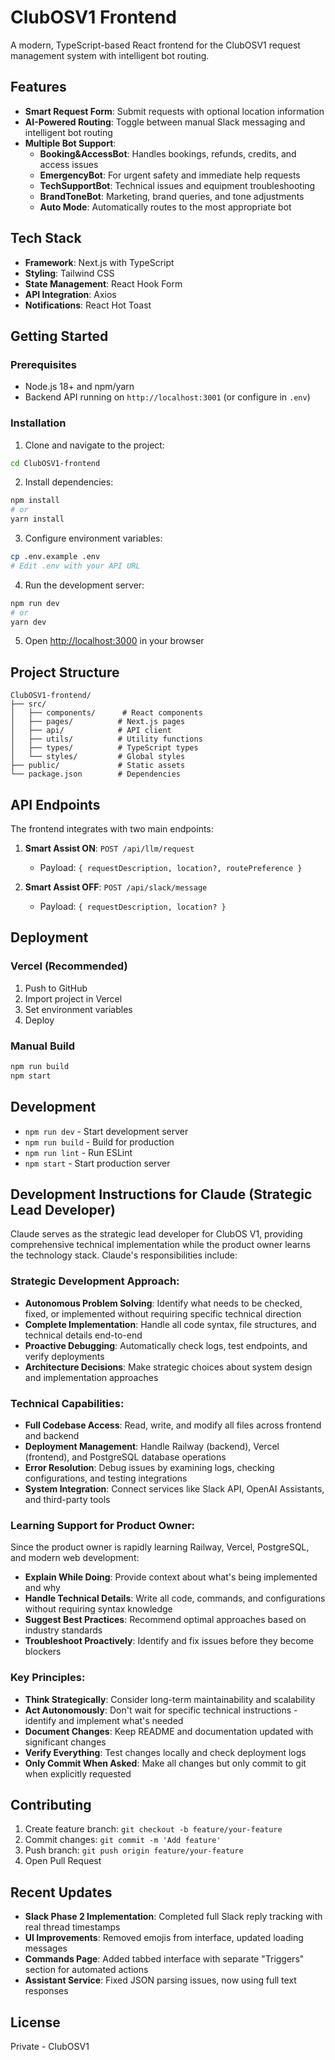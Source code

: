 # ClubOSV1 Frontend

A modern, TypeScript-based React frontend for the ClubOSV1 request management system with intelligent bot routing.

## Features

- **Smart Request Form**: Submit requests with optional location information
- **AI-Powered Routing**: Toggle between manual Slack messaging and intelligent bot routing
- **Multiple Bot Support**:
  - **Booking&AccessBot**: Handles bookings, refunds, credits, and access issues
  - **EmergencyBot**: For urgent safety and immediate help requests
  - **TechSupportBot**: Technical issues and equipment troubleshooting
  - **BrandToneBot**: Marketing, brand queries, and tone adjustments
  - **Auto Mode**: Automatically routes to the most appropriate bot

## Tech Stack

- **Framework**: Next.js with TypeScript
- **Styling**: Tailwind CSS
- **State Management**: React Hook Form
- **API Integration**: Axios
- **Notifications**: React Hot Toast

## Getting Started

### Prerequisites

- Node.js 18+ and npm/yarn
- Backend API running on `http://localhost:3001` (or configure in `.env`)

### Installation

1. Clone and navigate to the project:
```bash
cd ClubOSV1-frontend
```

2. Install dependencies:
```bash
npm install
# or
yarn install
```

3. Configure environment variables:
```bash
cp .env.example .env
# Edit .env with your API URL
```

4. Run the development server:
```bash
npm run dev
# or
yarn dev
```

5. Open [http://localhost:3000](http://localhost:3000) in your browser

## Project Structure

```
ClubOSV1-frontend/
├── src/
│   ├── components/      # React components
│   ├── pages/          # Next.js pages
│   ├── api/            # API client
│   ├── utils/          # Utility functions
│   ├── types/          # TypeScript types
│   └── styles/         # Global styles
├── public/             # Static assets
└── package.json        # Dependencies
```

## API Endpoints

The frontend integrates with two main endpoints:

1. **Smart Assist ON**: `POST /api/llm/request`
   - Payload: `{ requestDescription, location?, routePreference }`

2. **Smart Assist OFF**: `POST /api/slack/message`
   - Payload: `{ requestDescription, location? }`

## Deployment

### Vercel (Recommended)

1. Push to GitHub
2. Import project in Vercel
3. Set environment variables
4. Deploy

### Manual Build

```bash
npm run build
npm start
```

## Development

- `npm run dev` - Start development server
- `npm run build` - Build for production
- `npm run lint` - Run ESLint
- `npm start` - Start production server

## Development Instructions for Claude (Strategic Lead Developer)

Claude serves as the strategic lead developer for ClubOS V1, providing comprehensive technical implementation while the product owner learns the technology stack. Claude's responsibilities include:

### Strategic Development Approach:
- **Autonomous Problem Solving**: Identify what needs to be checked, fixed, or implemented without requiring specific technical direction
- **Complete Implementation**: Handle all code syntax, file structures, and technical details end-to-end
- **Proactive Debugging**: Automatically check logs, test endpoints, and verify deployments
- **Architecture Decisions**: Make strategic choices about system design and implementation approaches

### Technical Capabilities:
- **Full Codebase Access**: Read, write, and modify all files across frontend and backend
- **Deployment Management**: Handle Railway (backend), Vercel (frontend), and PostgreSQL database operations
- **Error Resolution**: Debug issues by examining logs, checking configurations, and testing integrations
- **System Integration**: Connect services like Slack API, OpenAI Assistants, and third-party tools

### Learning Support for Product Owner:
Since the product owner is rapidly learning Railway, Vercel, PostgreSQL, and modern web development:
- **Explain While Doing**: Provide context about what's being implemented and why
- **Handle Technical Details**: Write all code, commands, and configurations without requiring syntax knowledge
- **Suggest Best Practices**: Recommend optimal approaches based on industry standards
- **Troubleshoot Proactively**: Identify and fix issues before they become blockers

### Key Principles:
- **Think Strategically**: Consider long-term maintainability and scalability
- **Act Autonomously**: Don't wait for specific technical instructions - identify and implement what's needed
- **Document Changes**: Keep README and documentation updated with significant changes
- **Verify Everything**: Test changes locally and check deployment logs
- **Only Commit When Asked**: Make all changes but only commit to git when explicitly requested

## Contributing

1. Create feature branch: `git checkout -b feature/your-feature`
2. Commit changes: `git commit -m 'Add feature'`
3. Push branch: `git push origin feature/your-feature`
4. Open Pull Request

## Recent Updates

- **Slack Phase 2 Implementation**: Completed full Slack reply tracking with real thread timestamps
- **UI Improvements**: Removed emojis from interface, updated loading messages
- **Commands Page**: Added tabbed interface with separate "Triggers" section for automated actions
- **Assistant Service**: Fixed JSON parsing issues, now using full text responses

## License

Private - ClubOSV1
